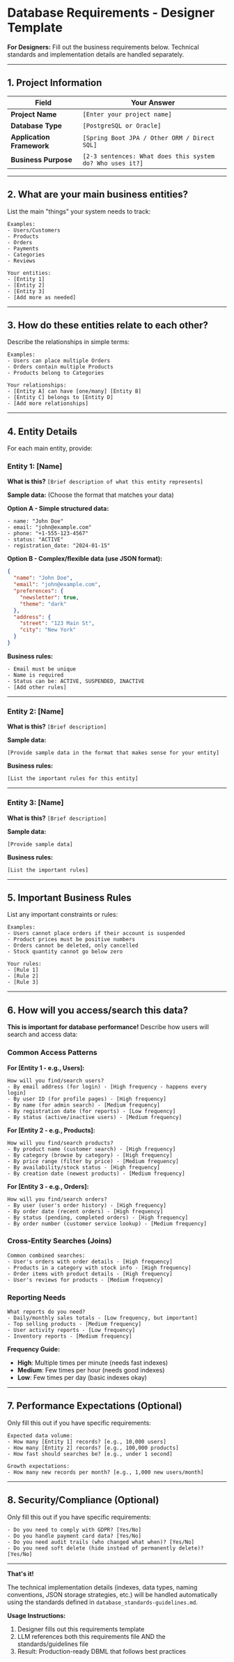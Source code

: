# Database Requirements - Designer Template

**For Designers:** Fill out the business requirements below. Technical standards and implementation details are handled separately.

---

## 1. Project Information

| Field | Your Answer |
|-------|-------------|
| **Project Name** | `[Enter your project name]` |
| **Database Type** | `[PostgreSQL or Oracle]` |
| **Application Framework** | `[Spring Boot JPA / Other ORM / Direct SQL]` |
| **Business Purpose** | `[2-3 sentences: What does this system do? Who uses it?]` |

---

## 2. What are your main business entities?

List the main "things" your system needs to track:

```
Examples:
- Users/Customers
- Products
- Orders
- Payments
- Categories
- Reviews

Your entities:
- [Entity 1]
- [Entity 2] 
- [Entity 3]
- [Add more as needed]
```

---

## 3. How do these entities relate to each other?

Describe the relationships in simple terms:

```
Examples:
- Users can place multiple Orders
- Orders contain multiple Products
- Products belong to Categories

Your relationships:
- [Entity A] can have [one/many] [Entity B]
- [Entity C] belongs to [Entity D]
- [Add more relationships]
```

---

## 4. Entity Details

For each main entity, provide:

### Entity 1: [Name]

**What is this?** `[Brief description of what this entity represents]`

**Sample data:** (Choose the format that matches your data)

**Option A - Simple structured data:**
```
- name: "John Doe"
- email: "john@example.com"
- phone: "+1-555-123-4567"
- status: "ACTIVE"
- registration_date: "2024-01-15"
```

**Option B - Complex/flexible data (use JSON format):**
```json
{
  "name": "John Doe",
  "email": "john@example.com",
  "preferences": {
    "newsletter": true,
    "theme": "dark"
  },
  "address": {
    "street": "123 Main St",
    "city": "New York"
  }
}
```

**Business rules:**
```
- Email must be unique
- Name is required
- Status can be: ACTIVE, SUSPENDED, INACTIVE
- [Add other rules]
```

---

### Entity 2: [Name]

**What is this?** `[Brief description]`

**Sample data:**
```
[Provide sample data in the format that makes sense for your entity]
```

**Business rules:**
```
[List the important rules for this entity]
```

---

### Entity 3: [Name]

**What is this?** `[Brief description]`

**Sample data:**
```
[Provide sample data]
```

**Business rules:**
```
[List the important rules]
```

---

## 5. Important Business Rules

List any important constraints or rules:

```
Examples:
- Users cannot place orders if their account is suspended
- Product prices must be positive numbers
- Orders cannot be deleted, only cancelled
- Stock quantity cannot go below zero

Your rules:
- [Rule 1]
- [Rule 2]
- [Rule 3]
```

---

## 6. How will you access/search this data?

**This is important for database performance!** Describe how users will search and access data:

### Common Access Patterns

**For [Entity 1 - e.g., Users]:**
```
How will you find/search users?
- By email address (for login) - [High frequency - happens every login]
- By user ID (for profile pages) - [High frequency]
- By name (for admin search) - [Medium frequency]
- By registration date (for reports) - [Low frequency]
- By status (active/inactive users) - [Medium frequency]
```

**For [Entity 2 - e.g., Products]:**
```
How will you find/search products?
- By product name (customer search) - [High frequency]
- By category (browse by category) - [High frequency] 
- By price range (filter by price) - [Medium frequency]
- By availability/stock status - [High frequency]
- By creation date (newest products) - [Medium frequency]
```

**For [Entity 3 - e.g., Orders]:**
```
How will you find/search orders?
- By user (user's order history) - [High frequency]
- By order date (recent orders) - [High frequency]
- By status (pending, completed orders) - [High frequency]
- By order number (customer service lookup) - [Medium frequency]
```

### Cross-Entity Searches (Joins)
```
Common combined searches:
- User's orders with order details - [High frequency]
- Products in a category with stock info - [High frequency]
- Order items with product details - [High frequency]
- User's reviews for products - [Medium frequency]
```

### Reporting Needs
```
What reports do you need?
- Daily/monthly sales totals - [Low frequency, but important]
- Top selling products - [Medium frequency]
- User activity reports - [Low frequency]
- Inventory reports - [Medium frequency]
```

**Frequency Guide:**
- **High**: Multiple times per minute (needs fast indexes)
- **Medium**: Few times per hour (needs good indexes) 
- **Low**: Few times per day (basic indexes okay)

---

## 7. Performance Expectations (Optional)

Only fill this out if you have specific requirements:

```
Expected data volume:
- How many [Entity 1] records? [e.g., 10,000 users]
- How many [Entity 2] records? [e.g., 100,000 products]
- How fast should searches be? [e.g., under 1 second]

Growth expectations:
- How many new records per month? [e.g., 1,000 new users/month]
```

---

## 8. Security/Compliance (Optional)

Only fill this out if you have specific requirements:

```
- Do you need to comply with GDPR? [Yes/No]
- Do you handle payment card data? [Yes/No]
- Do you need audit trails (who changed what when)? [Yes/No]
- Do you need soft delete (hide instead of permanently delete)? [Yes/No]
```

---

**That's it!** 

The technical implementation details (indexes, data types, naming conventions, JSON storage strategies, etc.) will be handled automatically using the standards defined in `database_standards-guidelines.md`.

**Usage Instructions:**
1. Designer fills out this requirements template
2. LLM references both this requirements file AND the standards/guidelines file
3. Result: Production-ready DBML that follows best practices